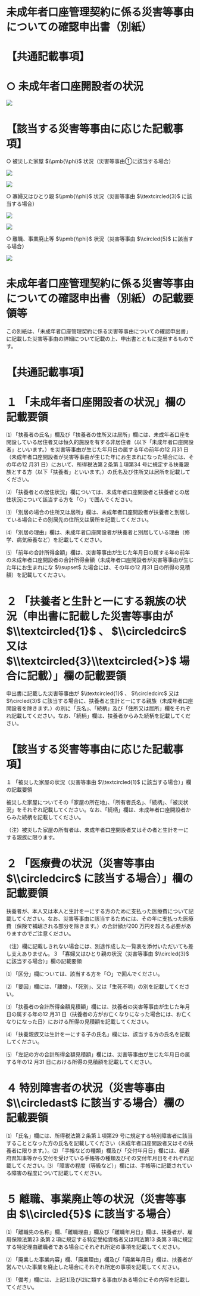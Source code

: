 # 未成年者口座管理契約に係る災害等事由についての確認申出書（別紙）

# 【共通記載事項】

# ○ 未成年者口座開設者の状況

![](https://www.nta.go.jp/tmp/0196afed-b567-4809-827a-71b892cbaa04/images/2ed46196515da95db9ef2c740280645a963e976a04e0d792720f0746247cb1ce.jpg)

# 【該当する災害等事由に応じた記載事項】

○ 被災した家屋 $\\pmb{\\phi}$ 状況（災害等事由①に該当する場合）

![](https://www.nta.go.jp/tmp/0196afed-b567-4809-827a-71b892cbaa04/images/2c9bec21c47ba4686d44dd0867889491c416e13be3767be49958f4a9e4e50df7.jpg)

![](https://www.nta.go.jp/tmp/0196afed-b567-4809-827a-71b892cbaa04/images/fd1e1125581251dd55ec7fd159960853073a23fb878744bfb0ec1465d68f7321.jpg)

○ 寡婦又はひとり親 $\\pmb{\\phi}$ 状況（災害等事由 $\\textcircled{3}$ に該当する場合）

![](https://www.nta.go.jp/tmp/0196afed-b567-4809-827a-71b892cbaa04/images/742b8ed6064e4f029f0bb9407d27ab14fa9cd2a5ce0787a14334d9d3009ee6a2.jpg)

![](https://www.nta.go.jp/tmp/0196afed-b567-4809-827a-71b892cbaa04/images/9ef79c2167223003de1530ebf6dadca20cd2d7b656cfef228b2ef96e3e6289b4.jpg)

○ 離職、事業廃止等 $\\pmb{\\phi}$ 状況（災害等事由 $\\circled{5}$ に該当する場合）

![](https://www.nta.go.jp/tmp/0196afed-b567-4809-827a-71b892cbaa04/images/50ba8dda4841ae05e13c92d0e6ba8389f66113b5e42bfe90a6ce21c7234bd596.jpg)

# 未成年者口座管理契約に係る災害等事由についての確認申出書（別紙）の記載要領等

この別紙は、「未成年者口座管理契約に係る災害等事由についての確認申出書」に記載した災害等事由の詳細について記載の上、申出書とともに提出するものです。

# 【共通記載事項】

# １ 「未成年者口座開設者の状況」欄の記載要領

⑴ 「扶養者の氏名」欄及び「扶養者の住所又は居所」欄には、未成年者口座を開設している居住者又は恒久的施設を有する非居住者（以下「未成年者口座開設者」といいます。）を災害等事由が生じた年月日の属する年の前年の12 月31 日（未成年者口座開設者が災害等事由が生じた年にお生まれになった場合には、その年の12 月31 日）において、所得税法第２条第１項第34 号に規定する扶養親族とする方（以下「扶養者」といいます。）の氏名及び住所又は居所を記載してください。

⑵ 「扶養者との居住状況」欄については、未成年者口座開設者と扶養者との居住状況について該当する方を「○」で囲んでください。

⑶ 「別居の場合の住所又は居所」欄は、未成年者口座開設者が扶養者と別居している場合にその別居先の住所又は居所を記載してください。

⑷ 「別居の理由」欄は、未成年者口座開設者が扶養者と別居している理由（修学、病気療養など）を記載してください。

⑸ 「前年の合計所得金額」欄は、災害等事由が生じた年月日の属する年の前年の未成年者口座開設者の合計所得金額（未成年者口座開設者が災害等事由が生じた年にお生まれにな $\\supset$ た場合には、その年の12 月31 日の所得の見積額）を記載してください。

# ２ 「扶養者と生計と一にする親族の状況（申出書に記載した災害等事由が $\\textcircled{1}$ 、 $\\circledcirc$ 又は $\\textcircled{3}\\textcircled{>}$ 場合に記載）」欄の記載要領

申出書に記載した災害等事由が $\\textcircled{1}$ 、 $\\circledcirc$ 又は $\\circled{3}$ に該当する場合に、扶養者と生計と一にする親族（未成年者口座開設者を除きます。）の別に「氏名」、「続柄」及び「住所又は居所」欄をそれぞれ記載してください。なお、「続柄」欄は、扶養者からみた続柄を記載してください。

# 【該当する災害等事由に応じた記載事項】

１ 「被災した家屋の状況（災害等事由 $\\textcircled{1}$ に該当する場合）」欄の記載要領

被災した家屋についてその「家屋の所在地」、「所有者氏名」、「続柄」、「被災状況」をそれぞれ記載してください。なお、「続柄」欄は、未成年者口座開設者からみた続柄を記載してください。

（注）被災した家屋の所有者は、未成年者口座開設者又はその者と生計を一にする親族に限ります。

# ２ 「医療費の状況（災害等事由 $\\circledcirc$ に該当する場合）」欄の記載要領

扶養者が、本人又は本人と生計を一にする方のために支払った医療費について記載してください。なお、災害等事由に該当するためには、その年に支払った医療費（保険で補塡される部分を除きます。）の合計額が200 万円を超える必要がありますのでご注意ください。

（注）欄に記載しきれない場合には、別途作成した一覧表を添付いただいても差し支えありません。３ 「寡婦又はひとり親の状況（災害等事由 $\\circled{3}$ に該当する場合）」欄の記載要領

⑴ 「区分」欄については、該当する方を「○」で囲んでください。

⑵ 「要因」欄には、「離婚」、「死別」、又は「生死不明」の別を記載してください。

⑶ 「扶養者の合計所得金額見積額」欄には、扶養者の災害等事由が生じた年月日の属する年の12 月31 日（扶養者の方がお亡くなりになった場合には、お亡くなりになった日）における所得の見積額を記載してください。

⑷ 「扶養親族又は生計を一にする子の氏名」欄には、該当する方の氏名を記載してください。

⑸ 「左記の方の合計所得金額見積額」欄には、災害等事由が生じた年月日の属する年の12 月31 日における所得の見積額を記載してください。

# ４ 特別障害者の状況（災害等事由 $\\circledast$ に該当する場合）欄の記載要領

⑴ 「氏名」欄には、所得税法第２条第１項第29 号に規定する特別障害者に該当することとなった方の氏名を記載してください（未成年者口座開設者又はその扶養者に限ります。）。⑵ 「手帳などの種類」欄及び「交付年月日」欄には、都道府県知事等から交付を受けている手帳等の種類及びその交付年月日をそれぞれ記載してください。⑶ 「障害の程度（等級など）」欄には、手帳等に記載されている障害の程度について記載してください。

# ５ 離職、事業廃止等の状況（災害等事由 $\\circled{5}$ に該当する場合）

⑴ 「離職先の名称」欄、「離職理由」欄及び「離職年月日」欄は、扶養者が、雇用保険法第23 条第２項に規定する特定受給資格者又は同法第13 条第３項に規定する特定理由離職者である場合にそれぞれ所定の事項を記載してください。

⑵ 「廃業した事業内容」欄、「廃業理由」欄及び「廃業年月日」欄は、扶養者が営んでいた事業を廃止した場合にそれぞれ所定の事項を記載してください。

⑶ 「備考」欄には、上記⑴及び⑵に類する事由がある場合にその内容を記載してください。